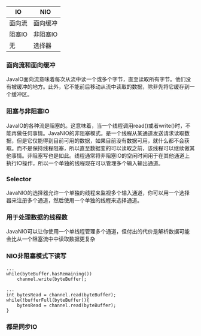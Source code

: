 
IO | NIO
---|---
面向流 | 面向缓冲
阻塞IO | 非阻塞IO
无     | 选择器
### 面向流和面向缓冲
JavaIO面向流意味着每次从流中读一个或多个字节，直至读取所有字节。他们没有被缓冲的地方。此外，它不能前后移动从流中读取的数据，除非先将它缓存到一个缓冲区。
### 阻塞与非阻塞IO
JavaIO的各种流是阻塞的。这意味着，当一个线程调用read()或者write()时，不能再做任何事情。JavaNIO的非阻塞模式。是一个线程从某通道发送请求读取数据，但是它仅能得到目前可用的数据，如果目前没有数据可用，就什么都不会获取。而不是保持线程阻塞，所以直至数据变的可以读取之前，该线程可以继续做其他事情。非阻塞写也是如此。线程通常将非阻塞IO的空闲时间用于在其他通道上执行IO操作，所以一个单独的线程现在可以管理多个输入输出通道。
### Selector
JavaNIO的选择器允许一个单独的线程来监视多个输入通道，你可以用一个选择器来注册多个通道，然后使用一个单独的线程来选择通道。
### 用于处理数据的线程数
JavaNIO可以让你使用一个单线程管理多个通道，但付出的代价是解析数据可能会比从一个阻塞流中中读取数据更复杂

### NIO非阻塞模式下读写
```
...
while(byteBuffer.hasRemaining())
    channel.write(byteBuffer);
```
```
...
int bytesRead = channel.read(byteBuffer);
while(!bufferFull(byteBuffer)){
    bytesRead = channel.read(byteBuffer);
}
```
### 都是同步IO